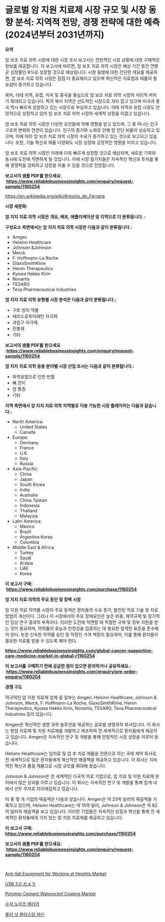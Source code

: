 <p><h1>글로벌 암 지원 치료제 시장 규모 및 시장 동향 분석: 지역적 전망, 경쟁 전략에 대한 예측 (2024년부터 2031년까지)</h1></p><p><strong>요약</strong></p>
<p><p>암 보조 치료 의학 시장에 대한 시장 조사 보고서는 전반적인 시장 상황에 대한 구체적인 정보를 제공합니다. 이 보고서에 따르면, 암 보조 치료 의학 시장은 예상 기간 동안 연평균 성장률인 8%로 성장할 것으로 예상됩니다. 시장 동향에 대한 간단한 개요를 제공하면, 암 보조 치료 의학 시장은 점점 더 중요해지고 있으며 혁신적인 치료법과 제품의 필요성이 증가하고 있습니다.</p><p>북미, 아태 지역, 유럽, 미국 및 중국을 중심으로 암 보조 치료 의학 시장의 지리적 퍼지가 확대되고 있습니다. 특히 북미 지역은 선도적인 시장으로 자리 잡고 있으며 미국과 중국 역시 빠르게 성장하고 있는 시장으로 부상하고 있습니다. 아태 지역과 유럽 시장도 안정적으로 성장하고 있어 암 보조 치료 의학 시장의 세계적 성장을 이끌고 있습니다.</p><p>암 보조 치료 의학 시장은 다양한 요인들에 의해 영향을 받고 있으며, 그 중 하나는 인구 구조의 변화와 연관이 있습니다. 인구의 증가와 노화로 인해 암 진단 비율이 상승하고 있으며, 이에 따라 암 보조 치료 의학 시장의 수요가 증가하고 있는 것으로 보고되고 있습니다. 또한, 기술 혁신과 제품 다양화도 시장 성장에 긍정적인 영향을 미치고 있습니다.</p><p>암 보조 치료 의학 시장은 미래에 더욱 빠르게 성장할 것으로 예상되며, 새로운 기회와 동시에 도전에 직면하게 될 것입니다. 이에 시장 참가자들은 지속적인 혁신과 투자를 통해 경쟁력을 강화하고 성장을 이룰 수 있을 것으로 전망됩니다.</p></p>
<p><strong>보고서의 샘플 PDF를 받으세요: &nbsp;<a href="https://www.reliablebusinessinsights.com/enquiry/request-sample/1160254">https://www.reliablebusinessinsights.com/enquiry/request-sample/1160254</a></strong></p>
<p><a href="https://en.wikipedia.org/wiki/Antonio_de_Ferraris">https://en.wikipedia.org/wiki/Antonio_de_Ferraris</a></p>
<p><strong>시장 세분화:</strong></p>
<p><strong> 암 지지 치료 의학 시장은 개요, 배포, 애플리케이션 및 지역으로 더 분류됩니다. :</strong></p>
<p><strong>구성요소 측면에서는 암 지지 치료 의학 시장은 다음과 같이 분류됩니다.:</strong></p>
<p><ul><li>Amgen</li><li>Helsinn Healthcare</li><li>Johnson &Johnson</li><li>Merck</li><li>F. Hoffmann-La Roche</li><li>GlaxoSmithKline</li><li>Heron Therapeutics</li><li>Kyowa Hakko Kirin</li><li>Novartis</li><li>TESARO</li><li>Teva Pharmaceutical Industries</li></ul></p>
<p><strong> 암 지지 치료 의학 유형별 시장 분석은 다음과 같이 분류됩니다.:</strong></p>
<p><ul><li>구토 방지 약물</li><li>에리스로포이에틴 자극제</li><li>과립구 자극제</li><li>진통제</li><li>기타</li></ul></p>
<p><strong>보고서의 샘플 PDF를 받으세요 :<a href="https://www.reliablebusinessinsights.com/enquiry/request-sample/1160254">https://www.reliablebusinessinsights.com/enquiry/request-sample/1160254</a></strong></p>
<p><strong> 암 지지 치료 의학 응용 분야별 시장 산업 조사는 다음과 같이 분류됩니다.:</strong></p>
<p><ul><li>화학요법으로 인한 빈혈</li><li>뼈 전이</li><li>암 통증</li><li>기타</li></ul></p>
<p><strong>지역 측면에서 암 지지 치료 의학 지역별로 이용 가능한 시장 플레이어는 다음과 같습니다.:</strong></p>
<p><ul>
    <li>
        North America:
        <ul>
            <li>United States</li>
            <li>Canada</li>
        </ul>
    </li>
    <li>
        Europe:
        <ul>
            <li>Germany</li>
            <li>France</li>
            <li>U.K.</li>
            <li>Italy</li>
            <li>Russia</li>
        </ul>
    </li>
    <li>
        Asia-Pacific:
        <ul>
            <li>China</li>
            <li>Japan</li>
            <li>South Korea</li>
            <li>India</li>
            <li>Australia</li>
            <li>China Taiwan</li>
            <li>Indonesia</li>
            <li>Thailand</li>
            <li>Malaysia</li>
        </ul>
    </li>
    <li>
        Latin America:
        <ul>
            <li>Mexico</li>
            <li>Brazil</li>
            <li>Argentina Korea</li>
            <li>Colombia</li>
        </ul>
    </li>
    <li>
        Middle East & Africa:
        <ul>
            <li>Turkey</li>
            <li>Saudi</li>
            <li>Arabia</li>
            <li>UAE</li>
            <li>Korea</li>
        </ul>
    </li>
    </ul></p>
<p><strong>이 보고서 구매: &nbsp;<a href="https://www.reliablebusinessinsights.com/purchase/1160254">https://www.reliablebusinessinsights.com/purchase/1160254</a></strong></p>
<p><strong>암 지지 치료 의학의 주요 동인 및 장벽 시장</strong></p>
<p><p>암 지원 치료 의약품 시장의 주요 동력은 환자들의 수요 증가, 발전된 의료 기술 및 치료 방법의 개선이다. 그러나 이 시장에서의 주요 장애요인은 높은 비용, 제약규제 및 장기적인 임상 연구 결과의 부족이다. 이러한 도전에 직면할 때 적절한 규제 및 정부 지원을 받는 것이 중요하며, 의약품의 효능과 안전성을 입증하는 데 필요한 엄격한 표준을 준수해야 한다. 또한 신속한 의약품 승인 및 적정인 가격 책정이 필요하며, 이를 통해 환자들이 필요한 치료를 받을 수 있도록 해야 한다.</p></p>
<p><strong><a href="https://www.reliablebusinessinsights.com/global-cancer-supportive-care-medicine-market-in-global-r1160254">https://www.reliablebusinessinsights.com/global-cancer-supportive-care-medicine-market-in-global-r1160254</a></strong></p>
<p><strong>이 보고서를 구매하기 전에 궁금한 점이 있으면 문의하거나 공유하세요.: &nbsp;<a href="https://www.reliablebusinessinsights.com/enquiry/pre-order-enquiry/1160254">https://www.reliablebusinessinsights.com/enquiry/pre-order-enquiry/1160254</a></strong></p>
<p><strong>경쟁 구도</strong></p>
<p><p>적극적인 암 지원 치료제 업체 중 일부는 Amgen, Helsinn Healthcare, Johnson & Johnson, Merck, F. Hoffmann-La Roche, GlaxoSmithKline, Heron Therapeutics, Kyowa Hakko Kirin, Novartis, TESARO, Teva Pharmaceutical Industries 등이 있습니다.</p><p>Amgen은 혁신적인 생명 과학 솔루션을 제공하는 글로벌 생명과학 회사입니다. 이 회사는 항암 치료제 및 지원 치료제를 개발하고 제조하여 전 세계적으로 환자들에게 제공하고 있습니다. Amgen은 지속적인 연구 및 개발을 통해 안정적인 시장 성장을 이루어 왔습니다.</p><p>Helsinn Healthcare는 암치료 및 암 후 치료 제품을 전문으로 하는 국제 제약 회사로, 전 세계적으로 많은 환자들에게 혁신적인 해결책을 제공하고 있습니다. 이 회사는 지속적인 혁신과 품질 제품으로 시장 규모를 확대해 왔습니다.</p><p>Johnson & Johnson은 전 세계적인 다국적 의료 기업으로, 암 치료 및 지원 치료제 분야에서 많은 성과를 이루고 있습니다. 이 회사는 지속적인 연구 및 개발을 통해 업계 내에서 선두 주자로 자리매김하고 있습니다.</p><p>이 중 몇 개 기업의 매출액은 다음과 같습니다. Amgen은 약 23억 달러의 매출액을 기록하고 있으며, Helsinn Healthcare는 약 15억 달러, Johnson & Johnson은 약 82억 달러의 매출액을 보고 있습니다. 이러한 기업들은 지속적인 성장과 혁신을 통해 전 세계적인 환자들에게 가치 있는 암 지원 치료제를 제공하고 있습니다.</p></p>
<p><strong>이 보고서 구매: &nbsp; <a href="https://www.reliablebusinessinsights.com/purchase/1160254">https://www.reliablebusinessinsights.com/purchase/1160254</a></strong></p>
<p><strong>보고서의 샘플 PDF를 받으세요: &nbsp;<a href="https://www.reliablebusinessinsights.com/enquiry/request-sample/1160254">https://www.reliablebusinessinsights.com/enquiry/request-sample/1160254</a></strong><strong></strong></p>
<p>&nbsp;</p>
<p><p><a href="https://issuu.com/reportprime-2/docs/anti-fall-equipment-for-working-at-heights-market-">Anti-fall Equipment for Working at Heights Market</a></p><p><a href="https://medium.com/@hugofirst21/usb-%E3%82%AB%E3%83%A1%E3%83%A9%E5%B8%82%E5%A0%B4-%E7%AB%B6%E4%BA%89%E5%88%86%E6%9E%90-%E5%B8%82%E5%A0%B4%E5%8B%95%E5%90%91-2031%E5%B9%B4%E3%81%BE%E3%81%A7%E3%81%AE%E4%BA%88%E6%B8%AC-77d4ba85279e">USB 3.0 カメラ</a></p><p><a href="https://github.com/labibmmn112/Market-Research-Report-List-1/blob/main/polymer-cement-waterproof-coating-market.md">Polymer Cement Waterproof Coating Market</a></p><p><a href="https://github.com/sougarounis/Market-Research-Report-List-4/blob/main/3115887134047.md">수지 노이즈 배리어</a></p><p><a href="https://medium.com/@cierrahayes645/%EB%A1%A4%EB%9F%AC-%EC%83%B7-%EB%B8%94%EB%9D%BC%EC%8A%A4%ED%8C%85-%EA%B8%B0%EA%B3%84-%EC%8B%9C%EC%9E%A5-%EC%97%AD%ED%95%99-%EB%B0%8F-%EC%84%B1%EC%9E%A5-%EB%8F%99%EB%A0%A5%EC%9D%84-%EB%B6%84%EC%84%9D%ED%95%98%EA%B3%A0-2024%EB%85%84%EB%B6%80%ED%84%B0-2031%EB%85%84%EA%B9%8C%EC%A7%80%EC%9D%98-%EC%98%88%EC%B8%A1%EC%9D%84-%ED%95%A9%EB%8B%88%EB%8B%A4-21730ea72111">롤러 샷 블라스팅 머신</a></p></p>